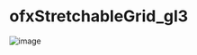 ﻿# ofxStretchableGrid_gl3
![image](https://user-images.githubusercontent.com/598922/166399969-97fab6f5-113f-4549-84d6-5997a0649e86.png)
